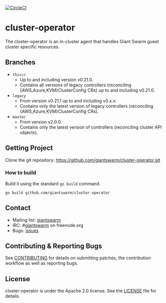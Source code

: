 [![CircleCI](https://dl.circleci.com/status-badge/img/gh/giantswarm/cluster-operator/tree/master.svg?style=svg)](https://dl.circleci.com/status-badge/redirect/gh/giantswarm/cluster-operator/tree/master)

# cluster-operator

The cluster-operator is an in-cluster agent that handles Giant Swarm guest
cluster specific resources.



## Branches

- `thiccc`
    - Up to and including version v0.21.0.
    - Contains all versions of legacy controllers (reconciling
      {AWS,Azure,KVM}ClusterConfig CRs) up to and including v0.21.0.
- `legacy`
    - From version v0.21.1 up to and including v0.x.x.
    - Contains only the latest version of legacy controllers (reconciling
      {AWS,Azure,KVM}ClusterConfig CRs).
- `master`
    - From version v2.0.0.
    - Contains only the latest version of controllers (reconciling cluster API
      objects).

## Getting Project

Clone the git repository: https://github.com/giantswarm/cluster-operator.git

### How to build

Build it using the standard `go build` command.

```
go build github.com/giantswarm/cluster-operator
```

## Contact

- Mailing list: [giantswarm](https://groups.google.com/forum/!forum/giantswarm)
- IRC: #[giantswarm](irc://irc.freenode.org:6667/#giantswarm) on freenode.org
- Bugs: [issues](https://github.com/giantswarm/cluster-operator/issues)

## Contributing & Reporting Bugs

See [CONTRIBUTING](CONTRIBUTING.md) for details on submitting patches, the
contribution workflow as well as reporting bugs.



## License

cluster-operator is under the Apache 2.0 license. See the [LICENSE](LICENSE) file for
details.
